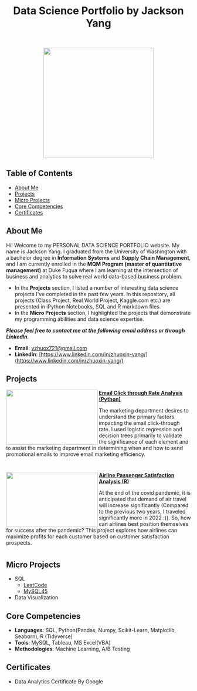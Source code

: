 <h1 align="center"> Data Science Portfolio by Jackson Yang </h1> <br>

<p align="center">
    <img src="https://github.com/YZXBiz/Yang_Portfolio/blob/main/Images/printpms-bluewhitetextnobordernotm%20copy.png" width="300" height="300">
</p>


## Table of Contents
* [About Me](#about-me)
* [Projects](#projects)
* [Micro Projects](#micro-projects)
* [Core Competencies](#core-competencies)
* [Certificates](Certificates)


## About Me
Hi! Welcome to my PERSONAL DATA SCIENCE PORTFOLIO website. My name is Jackson Yang. I graduated from the University of Washington with a bachelor degree in **Information Systems** and **Supply Chain Management**, and I am currently enrolled in the **MQM Program (master of quantitative management)** at Duke Fuqua where I am learning at the intersection of business and analytics to solve real world data-based business problem.

- In the **Projects** section, I listed a number of interesting data science projects I've completed in the past few years. In this repository, all projects (Class Project, Real World Project, Kaggle.com etc.) are presented in iPython Notebooks, SQL and R markdown files.
- In the **Micro Projects** section, I highlighted the projects that demonstrate my programming abilities and data science expertise.

***Please feel free to contact me at the following email address or through Linkedln.***

- **Email**: [yzhuox721@gmail.com](yzhuox721@gmail.com)
- **Linkedln**: [https://www.linkedin.com/in/zhuoxin-yang/](https://www.linkedin.com/in/zhuoxin-yang/)


## Projects

<img align="left" width="250" height="150" src="https://github.com/YZXBiz/Yang_Portfolio/blob/main/Images/click-thr.png"> **[Email Click through Rate Analysis (Python) ](https://github.com/YZXBiz/Yang_Portfolio/tree/main/Projects)**

The marketing department desires to understand the primary factors impacting the email click-through rate. I used logistic regression and decision trees primarily to validate the significance of each element and to assist the marketing department in determining when and how to send promotional emails to improve email marketing efficiency.
#
<img align="left" width="250" height="150" src="https://github.com/YZXBiz/Yang_Portfolio/blob/main/Images/airline.jpg"> **[Airline Passenger Satisfaction Analysis (R) ](https://github.com/YZXBiz/Yang_Portfolio/tree/main/Projects/Airline%20Passenger%20Satisfaction)**

At the end of the covid pandemic, it is anticipated that demand of air travel will increase significantly (Compared to the previous two years, I traveled significantly more in 2022 :)). So, how can airlines best position themselves for success after the pandemic? This project explores how airlines can maximize profits for each customer based on customer satisfaction prospects.

#
 

## Micro Projects
- SQL
    - [LeetCode](https://github.com/YZXBiz/Yang_Portfolio/tree/main/Micro%20Projects/SQL/Leetcode)
    - [MySQL45](https://github.com/YZXBiz/Yang_Portfolio/tree/main/Micro%20Projects/SQL/Mysql45(Chinese))
- Data Visualization


## Core Competencies
- **Languages**: SQL, Python(Pandas, Numpy, Scikit-Learn, Matplotlib, Seaborn), R (Tidyverse)
- **Tools**: MySQL, Tableau, MS Excel(VBA)
- **Methodologies**: Machine Learning, A/B Testing

## Certificates
- Data Analytics Certificate By Google


